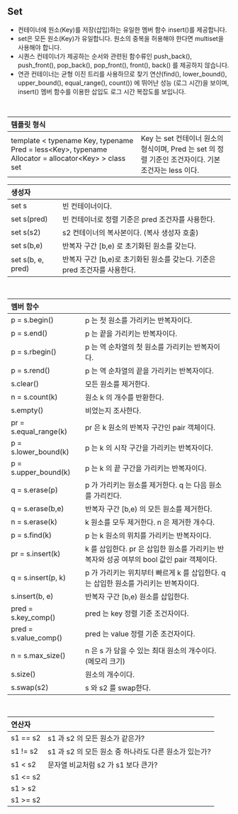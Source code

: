 
## Set
* 컨테이너에 원소(Key)를 저장(삽입)하는 유일한 멤버 함수 insert()를 제공합니다.
* set은 모든 원소(Key)가 유일합니다. 원소의 중복을 허용해야 한다면 multiset을 사용해야 합니다.
* 시퀀스 컨테이너가 제공하는 순서와 관련된 함수류인 push_back(), push_front(), pop_back(), pop_front(), front(), back() 를 제공하지 않습니다.
* 연관 컨테이너는 균형 이진 트리를 사용하므로 찾기 연산(find(), lower_bound(), upper_bound(), equal_range(), count()) 에 뛰어난 성능 (로그 시간)을 보이며, insert() 멤버 함수를 이용한 삽입도 로그 시간 복잡도를 보입니다.
</br>

| 템플릿 형식 ||
|:----------|:----------|
| template < typename Key, typename Pred = less\<Key>, typename Allocator = allocator\<Key> > class set | Key 는 set 컨테이너 원소의 형식이며, Pred 는 set 의 정렬 기준인 조건자이다. 기본 조건자는 less 이다. |

| 생성자 ||
|:----------|:----------|
| set s | 빈 컨테이너이다. |
| set s(pred) | 빈 컨테이너로 정렬 기준은 pred 조건자를 사용한다. |
| set s(s2) | s2 컨테이너의 복사본이다. (복사 생성자 호출) |
| set s(b,e) | 반복자 구간 \[b,e) 로 초기화된 원소를 갖는다. |
| set s(b, e, pred) | 반복자 구간 \[b,e)로 초기화된 원소를 갖는다. 기준은 pred 조건자를 사용한다. |
</br>

| 멤버 함수 || 
|:----------|:----------|
| p = s.begin() | p 는 첫 원소를 가리키는 반복자이다. |
| p = s.end() | p 는 끝을 가리키는 반복자이다. |
| p = s.rbegin() | p 는 역 순차열의 첫 원소를 가리키는 반복자이다. |
| p = s.rend() | p 는 역 순차열의 끝을 가리키는 반복자이다. |
| s.clear() | 모든 원소를 제거한다. |
| n = s.count(k) | 원소 k 의 개수를 반환한다. |
| s.empty() | 비었는지 조사한다. |
| pr = s.equal_range(k) | pr 은 k 원소의 반복자 구간인 pair 객체이다. |
| p = s.lower_bound(k) | p 는 k 의 시작 구간을 가리키는 반복자이다. |
| p = s.upper_bound(k) | p 는 k 의 끝 구간을 가리키는 반복자이다. |
| q = s.erase(p) | p 가 가리키는 원소를 제거한다. q 는 다음 원소를 가리킨다. |
| q = s.erase(b,e) | 반복자 구간 \[b,e) 의 모든 원소를 제거한다. |
| n = s.erase(k) | k 원소를 모두 제거한다. n 은 제거한 개수다. |
| p = s.find(k) | p 는 k 원소의 위치를 가리키는 반복자이다. |
| pr = s.insert(k) | k 를 삽입한다. pr 은 삽입한 원소를 가리키는 반복자와 성공 여부의 bool 값인 pair 객체이다. |
| q = s.insert(p, k) | p 가 가리키는 위치부터 빠르게 k 를 삽입한다. q 는 삽입한 원소를 가리키는 반복자이다. |
| s.insert(b, e) | 반복자 구간 \[b,e) 원소를 삽입한다.
| pred = s.key_comp() | pred 는 key 정렬 기준 조건자이다. |
| pred = s.value_comp() | pred 는 value 정렬 기준 조건자이다. |
| n = s.max_size() | n 은 s 가 담을 수 있는 최대 원소의 개수이다. (메모리 크기) |
| s.size() | 원소의 개수이다. |
| s.swap(s2) | s 와 s2 를 swap한다. |
</br>

| 연산자 ||
|:----------|:----------|
| s1 == s2 | s1 과 s2 의 모든 원소가 같은가? |
| s1 != s2 | s1 과 s2 의 모든 원소 중 하나라도 다른 원소가 있는가? |
| s1 < s2 | 문자열 비교처럼 s2 가 s1 보다 큰가? |
| s1 <= s2 |
| s1 > s2 |
| s1 >= s2 |


